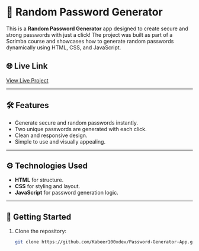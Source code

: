 # 🔐 Random Password Generator

This is a **Random Password Generator** app designed to create secure and strong passwords with just a click! The project was built as part of a Scrimba course and showcases how to generate random passwords dynamically using HTML, CSS, and JavaScript.

## 🌐 Live Link

[View Live Project](https://kabeer100xdev.github.io/Password-Generator-App/)

---

## 🛠️ Features

- Generate secure and random passwords instantly.
- Two unique passwords are generated with each click.
- Clean and responsive design.
- Simple to use and visually appealing.

---

## ⚙️ Technologies Used

- **HTML** for structure.
- **CSS** for styling and layout.
- **JavaScript** for password generation logic.

---

## 🚀 Getting Started

1. Clone the repository:
   ```bash
   git clone https://github.com/Kabeer100xdev/Password-Generator-App.git
   ```
